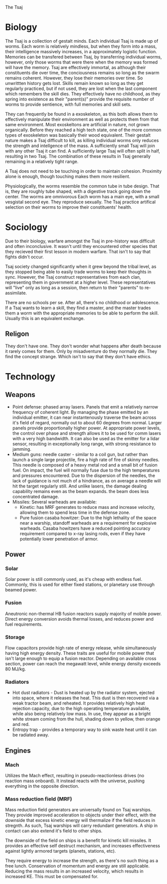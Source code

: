 The Tsaj

# Biology
 The Tsaj is a collection of gestalt minds. Each individual Tsaj is made up of worms. Each worm is relatively mindless, but when they form into a mass, their intelligence massively increases, in a approximately logistic function. Memories can be transfered between Tsaj, by transferring individual worms, however, only those worms that were there when the memory was formed will have the memory.  Tsaj are effectively immortal, as although their constituents die over time, the conciousness remains so long as the swarm remains coherent. However, they lose their memories over time. So unwrittten history gets lost. Skills remain known so long as they get regularly practiced, but if not used, they are lost when the last component which remembers the skill dies. They effectively have no childhood, as they spring into existence as their "parent(s)" provide the requisite number of worms to provide sentience, with full memories and skill sets.

 They can frequently be found in a exoskeleton, as this both allows them to effectively manipulate their environment as well as protects them from that same environment. Most exoskeltons are artificial in nature, not grown organically. Before they reached a high tech state, one of the more common types of exoskeleton was basically their wood equivalent. Their gestalt nature makes a Tsaj difficult to kill, as killing individual worms only reduces the strength and intellgence of the mass. A sufficiently small Tsaj will join with any other Tsaj it can find. A sufficiently large Tsaj will often split in half, resulting in two Tsaj. The combination of these results in Tsaj generally remaining in a relatively tight range.

 A Tsaj does not need to be touching in order to maintain cohesion. Proximity alone is enough, though touching makes them more resilient. 

 Physiologically, the worms resemble the common tube in tube design. That is, they are roughly tube shaped, with a digestive track going down the center. The worms are omnivorous Each worm has a main eye, with a small vesgistal second eye. They reproduce sexually. The Tsaj practice artifical selection on their worms to improve their constituents' health.

# Sociology
Due to their biology, warfare amongst the Tsaj in pre-history was difficult and often inconclusive. It wasn't until they encountered other species that they recieved their first lesson in modern warfare. That isn't to say that fights didn't occur.

Tsaj society changed significantly when it grew beyond the tribal level, as they stopped being able to easily trade worms to keep their thoughts in sync. However, the Tsaj construct representatives from each clan, representing them in government at a higher level. These representatives will "live" only as long as a session, then return to their "parents" to re-assimilate.

There are no schools per se. After all, there's no childhood or adolescence. If a Tsaj wants to learn a skill, they find a master, and the master trades them a worm with the appropriate memories to be able to perform the skill. Usually this is an equivalent exchange. 
## Religon
They don't have one. They don't wonder what happens after death because it rarely comes for them. Only by misadventure do they normally die. They find the concept strange. Which isn't to say that they don't have ethics.


# Technology
## Weapons
* Point defense: phased array lasers. Panels that emit a relatively narrow frequency of coherent light. By managing the phase emitted by an individual emitter, it can near instantenously traverse the beam across it's field of regard, normally out to about 60 degrees from normal. Larger panels provide proportionally higher power. At appropriate power levels, the control over phase and strength allows it to be used for comm lasers with a very high bandwidth. It can also be used as the emitter for a lidar sensor, resulting in exceptionally long range, with strong resistance to jamming.
* Medium guns: needle caster - similar to a coil gun, but rather than launch a single large projectile, fire a high rate of fire of skinny needles. This needle is composed of a heavy metal rod and a small bit of fusion fuel. On impact, the fuel will normally fuse due to the high temperatures and pressures encountered. Due to the dispersion of the needles, the lack of guidance is not much of a hindrance, as on average a needle will hit the target regularly still. And unlike lasers, the damage dealing capability remains even as the beam expands. the beam does less concentrated damage.
* Missiles: Several warheads are available:
    - Kinetic: has MRF generates to reduce mass and increase velocity, allowing them to spend less time in the defense zone.
    - Pure fusion casaba howitzer: Due to the high lethality of the space near a warship, standoff warheads are a requirement for explosive warheads. Casaba howitzers have a reduced pointing accuracy requirement compared to x-ray lasing rods, even if they have potentially lower penetration of armor. 

## Power
### Solar
Solar power is still commonly used, as it's cheap with endless fuel. Commonly, this is used for either fixed stations, or planetary use through beamed power.
### Fusion
Aneutronic non-thermal HB fusion reactors supply majority of mobile power. Direct energy conversion avoids thermal losses, and reduces power and fuel requirements.
### Storage
Flow capacitors provide high rate of energy release, while simultaneously having high energy density. These traits are useful for mobile power that isn't large enough to equip a fusion reactor. Depending on available cross section, power can reach the megawatt level, while energy density exceeds 80 MJ/kg.
### Radiators
* Hot dust radiators - Dust is heated up by the radiator system, ejected into space, where it releases the heat. This dust is then recovered via a weak tractor beam, and reheated. It provides relatively high heat rejection capacity, due to the high operating temperature available, while also being relatively low mass. In use, they appear as a bright white stream coming from the hull, shading down to yellow, then orange and red.
* Entropy trap - provides a temporary way to sink waste heat until it can be radiated away.

## Engines
### Mach
Utilizes the Mach effect, resulting in pseudo-reactionless drives (no reaction mass onboard). It instead reacts with the universe, pushing everything in the opposite direction.

### Mass reduction field (MRF)
Mass reduction field generators are universally found on Tsaj warships. They provide improved acceleration to objects under their effect, with the downside that excess kinetic energy will thermalize if the field reduces in stregnth. As such, Tsaj warships will carry redundant generators. A ship in contact can also extend it's field to other ships.

The downside of the field on ships is a benefit for kinetic kill missiles. It provides an effective self destruct mechanism, and increases effectiveness against lightly armored targets (planets, stations, etc).

They require energy to increase the strength, as there's no such thing as a free lunch. Conservation of momentum and energy are still applicable. Reducing the mass results in an increased velocity, which results in increased KE. This must be compensated for.
